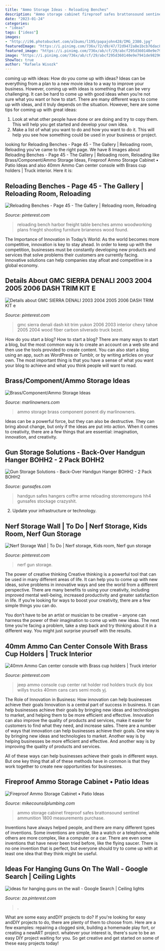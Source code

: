 ```yaml
---
title: "Ammo Storage Ideas - Reloading Benches"
description: "Ammo storage cabinet fireproof safes brattonsound sentinel ammunition 1800 measurements purchase"
date: "2023-01-24"
categories:
- "ideas"
tags: ["ideas"]
images:
- "http://i96.photobucket.com/albums/l195/papajohn428/IMG_2380.jpg"
featuredImage: "https://i.pinimg.com/736x/72/d9/47/72d9472a8e1bcb76dac862b6d64a8bb2--reloading-ammo-reloading-bench.jpg"
featured_image: "https://i.pinimg.com/736x/ab/cf/29/abcf295d360140e9e7941de982967e14--nerf-gun-wall-storage-nerf-gun-storage-boy-rooms.jpg?b=t"
image: "https://i.pinimg.com/736x/ab/cf/29/abcf295d360140e9e7941de982967e14--nerf-gun-wall-storage-nerf-gun-storage-boy-rooms.jpg?b=t"
ShowToc: true
author: "Rafaela Wisozk"
---
```



coming up with ideas: How do you come up with ideas?
Ideas can be everything from a plan to a new movie idea to a way to improve your business. However, coming up with ideas is something that can be very challenging. It can be hard to come up with good ideas when you’re not sure what you want or how to start. There are many different ways to come up with ideas, and it truly depends on the situation. However, here are some tips for coming up with great ideas: 
1. Look at what other people have done or are doing and try to copy them. This will help you get started and develop your own idea. 
2. Make a list of what you want to do and how you want to do it. This will help you see how something could be used in your business or project. 

	

		
looking for Reloading Benches - Page 45 - The Gallery | Reloading room, Reloading you've came to the right page. We have 8 Images about Reloading Benches - Page 45 - The Gallery | Reloading room, Reloading like Brass/Component/Ammo Storage Ideas, Fireproof Ammo Storage Cabinet • Patio Ideas and also 40mm Ammo Can center console with Brass cup holders | Truck interior. Here it is:
		
    
## Reloading Benches - Page 45 - The Gallery | Reloading Room, Reloading

<img loading=lazy src="https://i.pinimg.com/736x/72/d9/47/72d9472a8e1bcb76dac862b6d64a8bb2--reloading-ammo-reloading-bench.jpg" onerror="this.onerror=null;this.src='https://tse2.mm.bing.net/th?id=OIP.DwRK-WteHmc2MoPxq9e4mgHaJ2&amp;pid=15.1';" alt="Reloading Benches - Page 45 - The Gallery | Reloading room, Reloading">

_Source: pinterest.com_

>reloading bench harbor freight table benches ammo woodworking plans frieght shooting furniture brianenos wood found. 

	

The Importance of Innovation in Today’s World:
As the world becomes more competitive, innovation is key to stay ahead. In order to keep up with the competition, businesses must be constantly developing new products and services that solve problems their customers are currently facing. Innovative solutions can help companies stay afloat and competitive in a global economy.

    
## Details About GMC SIERRA DENALI 2003 2004 2005 2006 DASH TRIM KIT E

<img loading=lazy src="https://i.pinimg.com/736x/c0/e8/0b/c0e80b485918446677877d647ed747e9--gmc-sierra-denali-vehicles.jpg" onerror="this.onerror=null;this.src='https://tse3.mm.bing.net/th?id=OIP.z94yGa0sKMgsKAg2sOclbAHaFj&amp;pid=15.1';" alt="Details about GMC SIERRA DENALI 2003 2004 2005 2006 DASH TRIM KIT e">

_Source: pinterest.com_

>gmc sierra denali dash kit trim yukon 2006 2003 interior chevy tahoe 2005 2004 wood fiber carbon silverado truck bezel. 

	

How do you start a blog?
How to start a blog? There are many ways to start a blog, but the most common way is to create an account on a web site and then use the tools provided to create content. You can also start a blog using an app, such as WordPress or Tumblr, or by writing articles on your own. The most important thing is that you have a sense of what you want your blog to achieve and what you think people will want to read.

    
## Brass/Component/Ammo Storage Ideas

<img loading=lazy src="http://i96.photobucket.com/albums/l195/papajohn428/IMG_2380.jpg" onerror="this.onerror=null;this.src='https://tse1.mm.bing.net/th?id=OIP.oEOYMjuRqe3hobZFNz5g_QAAAA&amp;pid=15.1';" alt="Brass/Component/Ammo Storage Ideas">

_Source: marlinowners.com_

>ammo storage brass component ponent diy marlinowners. 

	

Ideas can be a powerful force, but they can also be destructive. They can bring about change, but only if the ideas are put into action. When it comes to creativity, there are a few things that are essential: imagination, innovation, and creativity.

    
## Gun Storage Solutions - Back-Over Handgun Hanger BOHH2 - 2 Pack BOHH2

<img loading=lazy src="https://www.gunsafes.com/resize/Shared/Images/Product/Gun-Storage-Solutions-Back-Over-Handgun-Hanger-BOHH2-2-Pack/Handgun_Safe_sm_94070d3a-836b-47ea-afbf-f1a210816960_grande.jpg?bw=1000&amp;w=1000&amp;bh=1000&amp;h=1000" onerror="this.onerror=null;this.src='https://tse3.mm.bing.net/th?id=OIP.cBZvau-smDz-HndlxiKy1wAAAA&amp;pid=15.1';" alt="Gun Storage Solutions - Back-Over Handgun Hanger BOHH2 - 2 Pack BOHH2">

_Source: gunsafes.com_

>handgun safes hangers coffre arme reloading storemoreguns hh4 gunsafes stockage crazyshit. 

	

2. Update your infrastructure or technology.

    
## Nerf Storage Wall | To Do | Nerf Storage, Kids Room, Nerf Gun Storage

<img loading=lazy src="https://i.pinimg.com/736x/ab/cf/29/abcf295d360140e9e7941de982967e14--nerf-gun-wall-storage-nerf-gun-storage-boy-rooms.jpg?b=t" onerror="this.onerror=null;this.src='https://tse3.mm.bing.net/th?id=OIP.Gt5MfJAFCfnQizdMgMFq1QHaJ3&amp;pid=15.1';" alt="Nerf Storage Wall | To Do | Nerf storage, Kids room, Nerf gun storage">

_Source: pinterest.com_

>nerf gun storage. 

	

The power of creative thinking
Creative thinking is a powerful tool that can be used in many different areas of life. It can help you to come up with new ideas, solve problems in innovative ways and see the world from a different perspective.
There are many benefits to using your creativity, including improved mental well-being, increased productivity and greater satisfaction in life. If you’re looking for ways to boost your creativity, there are a few simple things you can do.

You don’t have to be an artist or musician to be creative – anyone can harness the power of their imagination to come up with new ideas. The next time you’re facing a problem, take a step back and try thinking about it in a different way. You might just surprise yourself with the results.

    
## 40mm Ammo Can Center Console With Brass Cup Holders | Truck Interior

<img loading=lazy src="https://i.pinimg.com/originals/22/fb/4b/22fb4b160491adf576c89ba76c50be99.jpg" onerror="this.onerror=null;this.src='https://tse2.mm.bing.net/th?id=OIP.GHiXXB9pveTXs1qOyXGz4QHaJ4&amp;pid=15.1';" alt="40mm Ammo Can center console with Brass cup holders | Truck interior">

_Source: pinterest.com_

>jeep ammo console cup center rat holder rod holders truck diy box willys trucks 40mm cans cars semi mods yj. 

	

The Role of Innovation in Business: How innovation can help businesses achieve their goals
Innovation is a central part of success in business. It can help businesses achieve their goals by bringing new ideas and technologies to market, and helping them to be more efficient and effective. Innovation can also improve the quality of products and services, make it easier for customers to find what they need, and increase sales.
There are a number of ways that innovation can help businesses achieve their goals. One way is by bringing new ideas and technologies to market. Another way is by helping businesses be more efficient and effective. And another way is by improving the quality of products and services.

All of these ways can help businesses achieve their goals in different ways. But one key thing that all of these methods have in common is that they work together to create new opportunities for businesses.

    
## Fireproof Ammo Storage Cabinet • Patio Ideas

<img loading=lazy src="https://mikecounsilplumbing.com/wp-content/uploads/2020/02/brattonsound-sentinel-sc2s-ammo-storage-cabinet-all-safes-with-measurements-1800-x-1800.jpg" onerror="this.onerror=null;this.src='https://tse3.mm.bing.net/th?id=OIP.kcEAZgrsOE1ta2umuB0boAHaHa&amp;pid=15.1';" alt="Fireproof Ammo Storage Cabinet • Patio Ideas">

_Source: mikecounsilplumbing.com_

>ammo storage cabinet fireproof safes brattonsound sentinel ammunition 1800 measurements purchase. 

	

Inventions have always helped people, and there are many different types of inventions. Some inventions are simple, like a watch or a telephone, while others are more complex, like a computer or a car. There are even some inventions that have never been tried before, like the flying saucer. There is no one invention that is perfect, but everyone should try to come up with at least one idea that they think might be useful.

    
## Ideas For Hanging Guns On The Wall - Google Search | Ceiling Lights

<img loading=lazy src="https://i.pinimg.com/736x/c6/d9/62/c6d962ce2d89856223496ef10fc5be5b--the-wall-idea.jpg" onerror="this.onerror=null;this.src='https://tse4.mm.bing.net/th?id=OIP.yPghNSL4DWNtLjHtx2D_hQHaFj&amp;pid=15.1';" alt="ideas for hanging guns on the wall - Google Search | Ceiling lights">

_Source: za.pinterest.com_

>. 

	

What are some easy andDIY projects to do?
If you're looking for easy andDIY projects to do, there are plenty of them to choose from. Here are a few examples: repairing a clogged sink, building a homemade play fort, or creating a newART project. whatever your interest is, there's sure to be an easy DIY project waiting for you. So get creative and get started on some of these easy projects today!

